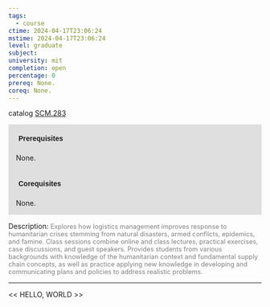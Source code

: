 ```yaml
---
tags:
  - course
ctime: 2024-04-17T23:06:24
mstime: 2024-04-17T23:06:24
level: graduate
subject: 
university: mit
completion: open
percentage: 0
prereq: None.
coreq: None.
---
```


catalog [SCM.283](http://student.mit.edu/catalog/mSCMa.html#SCM.283)

<span style="display: block; padding: 15px; background-color: rgb(100, 100, 100, 0.2);"><font id="m_prereq4250_0" style="display: block; font-family: Arial, sans-serif; font-weight: bold; padding: 5px">Prerequisites</font><br><span id="prereq4250_0">None.</span></span>
<span style="display: block; padding: 15px; background-color: rgb(100, 100, 100, 0.2);"><font id="m_coreq4250_0" style="display: block; font-family: Arial, sans-serif; font-weight: bold; padding: 5px">Corequisites</font><br><span id="coreq4250_0">None.</span></span>

<font style="">Description:</font>
<font style="color: grey; font-size: 0.8rem;">Explores how logistics management improves response to humanitarian crises stemming from natural disasters, armed conflicts, epidemics, and famine. Class sessions combine online and class lectures, practical exercises, case discussions, and guest speakers. Provides students from various backgrounds with knowledge of the humanitarian context and fundamental supply chain concepts, as well as practice applying new knowledge in developing and communicating plans and policies to address realistic problems.</font>



---

<< HELLO, WORLD >>
